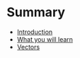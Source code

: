 # Summary

* [Introduction](README.md)
* [What you will learn](what-you-will-learn.md)
* [Vectors](vectors.md)

